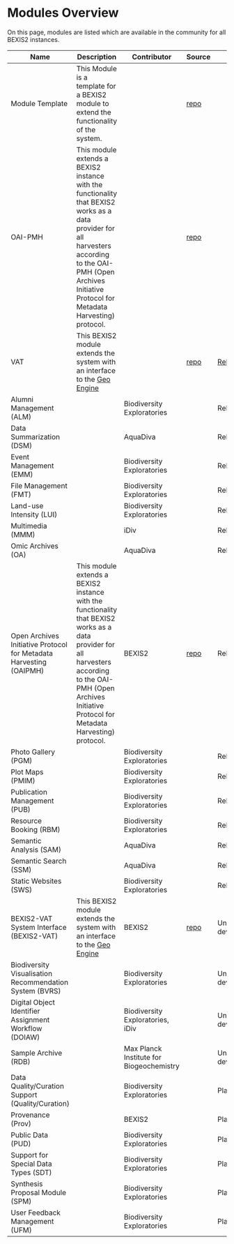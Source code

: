# Modules Overview

On this page, modules are listed which are available in the community for all BEXIS2 instances.

| Name | Description | Contributor | Source | Status |   |
| --- | --- | --- | --- | --- | --- |
| Module Template | This Module is a template for a BEXIS2 module to extend the functionality of the system. |   | [repo](https://github.com/BEXIS2/ModuleTemplate) |   |   |
| OAI-PMH | This module extends a BEXIS2 instance with the functionality that BEXIS2 works as a data provider for all harvesters according to the OAI-PMH (Open Archives Initiative Protocol for Metadata Harvesting) protocol. |   | [repo](https://github.com/BEXIS2/OAI-PMH-Module/tree/2.13) |   |   |
| VAT | This BEXIS2 module extends the system with an interface to the [Geo Engine](https://www.geoengine.de/en/start/) |   | [repo](https://github.com/BEXIS2/VAT-Module) | [Release](https://github.com/BEXIS2/VAT-Module/releases/tag/1.0) |   |
| Alumni Management (ALM) |   | Biodiversity Exploratories |   | Release |   |
| Data Summarization (DSM) |   | AquaDiva |   | Release |   |
| Event Management (EMM) |   | Biodiversity Exploratories |   | Release |   |
| File Management (FMT) |   | Biodiversity Exploratories |   | Release |   |
| Land-use Intensity (LUI) |   | Biodiversity Exploratories |   | Release |   |
| Multimedia (MMM) |   | iDiv |   | Release |   |
| Omic Archives (OA) |   | AquaDiva |   | Release |   |
| Open Archives Initiative Protocol for Metadata Harvesting  (OAIPMH) | This module extends a BEXIS2 instance with the functionality that BEXIS2 works as a data provider for all harvesters according to the OAI-PMH (Open Archives Initiative Protocol for Metadata Harvesting) protocol. | BEXIS2 | [repo](https://github.com/BEXIS2/OAI-PMH-Module/tree/2.13) | Release |   |
| Photo Gallery (PGM) |   | Biodiversity Exploratories |   | Release |   |
| Plot Maps (PMIM) |   | Biodiversity Exploratories |   | Release |   |
| Publication Management (PUB) |   | Biodiversity Exploratories |   | Release |   |
| Resource Booking (RBM) |   | Biodiversity Exploratories |   | Release |   |
| Semantic Analysis (SAM) |   | AquaDiva |   | Release |   |
| Semantic Search (SSM) |   | AquaDiva |   | Release |   |
| Static Websites (SWS) |   | Biodiversity Exploratories |   | Release |   |
| BEXIS2-VAT System Interface (BEXIS2-VAT) | This BEXIS2 module extends the system with an interface to the [Geo Engine](https://www.geoengine.de/en/start/) | BEXIS2 | [repo](https://github.com/BEXIS2/VAT-Module) | Under development |   |
| Biodiversity Visualisation Recommendation System (BVRS) |   | Biodiversity Exploratories |   | Under development |   |
| Digital Object Identifier Assignment Workflow (DOIAW) |   | Biodiversity Exploratories, iDiv |   | Under development |   |
| Sample Archive (RDB) |   | Max Planck Institute for Biogeochemistry |   | Under development |   |
| Data Quality/Curation Support (Quality/Curation) |   | Biodiversity Exploratories |   | Planned |   |
| Provenance (Prov) |   | BEXIS2 |   | Planned |   |
| Public Data (PUD) |   | Biodiversity Exploratories |   | Planned |   |
| Support for Special Data Types (SDT) |   | Biodiversity Exploratories |   | Planned |   |
| Synthesis Proposal Module (SPM) |   | Biodiversity Exploratories |   | Planned |   |
| User Feedback Management (UFM) |   | Biodiversity Exploratories |   | Planned |   |
